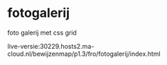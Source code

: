 # fotogalerij
foto galerij met css grid

live-versie:30229.hosts2.ma-cloud.nl/bewijzenmap/p1.3/fro/fotogalerij/index.html
